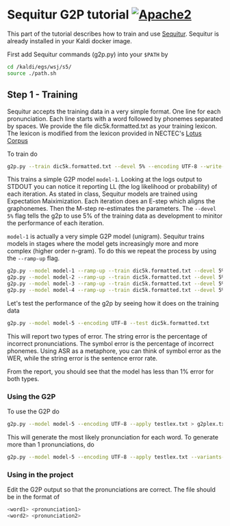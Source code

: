# Sequitur G2P tutorial [![Apache2](http://img.shields.io/badge/license-APACHE2-blue.svg)](https://www.apache.org/licenses/LICENSE-2.0.html)

This part of the tutorial describes how to train and use [Sequitur](https://www-i6.informatik.rwth-aachen.de/web/Software/g2p.html). Sequitur is already installed in your Kaldi docker image.

First add Sequitur commands (g2p.py) into your `$PATH` by

```bash
cd /kaldi/egs/wsj/s5/
source ./path.sh
```

## Step 1 - Training

Sequitur accepts the training data in a very simple format. One line for each pronunciation. Each line starts with a word followed by phonemes separated by spaces. We provide the file dic5k.formatted.txt as your training lexicon. The lexicon is modified from the lexicon provided in NECTEC's [Lotus Corpus](https://www.nectec.or.th/corpus/index.php?league=sa)

To train do
```bash
g2p.py --train dic5k.formatted.txt --devel 5% --encoding UTF-8 --write-model model-1
```

This trains a simple G2P model `model-1`. Looking at the logs output to STDOUT you can notice it reporting LL (the log likelihood or probability) of each iteration. As stated in class, Sequitur models are trained using Expectation Maiximization. Each iteration does an E-step which aligns the graphonemes. Then the M-step re-estimates the parameters. The `--devel 5%` flag tells the g2p to use 5% of the training data as development to minitor the performance of each iteration.

`model-1` is actually a very simple G2P model (unigram). Sequitur trains models in stages where the model gets increasingly more and more complex (higher order n-gram). To do this we repeat the process by using the `--ramp-up` flag.

```bash
g2p.py --model model-1 --ramp-up --train dic5k.formatted.txt --devel 5% --encoding UTF-8 --write-model model-2
g2p.py --model model-2 --ramp-up --train dic5k.formatted.txt --devel 5% --encoding UTF-8 --write-model model-3
g2p.py --model model-3 --ramp-up --train dic5k.formatted.txt --devel 5% --encoding UTF-8 --write-model model-4
g2p.py --model model-4 --ramp-up --train dic5k.formatted.txt --devel 5% --encoding UTF-8 --write-model model-5
```

Let's test the performance of the g2p by seeing how it does on the training data

```bash
g2p.py --model model-5 --encoding UTF-8 --test dic5k.formatted.txt
```

This will report two types of error. The string error is the percentage of incorrect pronunciations. The symbol error is the percentage of incorrect phonemes. Using ASR as a metaphore, you can think of symbol error as the WER, while the string error is the sentence error rate.

From the report, you should see that the model has less than 1% error for both types.

### Using the G2P

To use the G2P do

```bash
g2p.py --model model-5 --encoding UTF-8 --apply testlex.txt > g2plex.txt
```

This will generate the most likely pronunciation for each word. To generate more than 1 pronunciations, do

```bash
g2p.py --model model-5 --encoding UTF-8 --apply testlex.txt --variants-number 3 > g2plex.txt
```

### Using in the project

Edit the G2P output so that the pronunciations are correct. The file should be in the format of 
```bash
<word1> <pronunciation1>
<word2> <pronunciation2>
```
